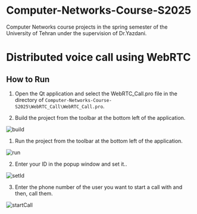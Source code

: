# Computer-Networks-Course-S2025
Computer Networks course projects in the spring semester of the University of Tehran under the supervision of Dr.Yazdani. 

# Distributed voice call using WebRTC

## How to Run

1. Open the Qt application and select the WebRTC_Call.pro file in the directory of `Computer-Networks-Course-S2025\WebRTC_Call\WebRTC_Call.pro`.

2. Build the project from the toolbar at the bottom left of the application.

![build](https://github.com/MobinaMhr/Computer-Networks-Course-S2025/blob/main/assets/build.png)

1. Run the project from the toolbar at the bottom left of the application.

![run](https://github.com/MobinaMhr/Computer-Networks-Course-S2025/blob/main/assets/run.png)

2. Enter your ID in the popup window and set it..

![setId](https://github.com/MobinaMhr/Computer-Networks-Course-S2025/blob/main/assets/setId.png)

3. Enter the phone number of the user you want to start a call with and then, call them.

![startCall](https://github.com/MobinaMhr/Computer-Networks-Course-S2025/blob/main/assets/startCall.png)
